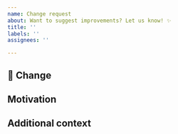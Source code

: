 ```yaml
---
name: Change request
about: Want to suggest improvements? Let us know! ✨
title: ''
labels: ''
assignees: ''

---
```


## 🚀 Change
<!-- A clear and concise description of the proposed change -->

## Motivation

<!-- Please outline the motivation for the proposal. Is your change request related to a problem? If this is related to another GitHub issue, please link here too -->

## Additional context

<!-- Add any other context or screenshots about the change request here. -->